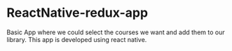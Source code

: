 # ReactNative-redux-app

Basic App where we could select the courses we want and add them to our library. This app is developed using react native.
